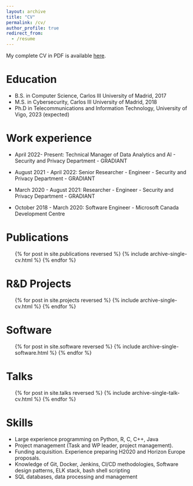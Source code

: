 ```yaml
---
layout: archive
title: "CV"
permalink: /cv/
author_profile: true
redirect_from:
  - /resume
---
```


My complete CV in PDF is available [here](https://inesortega.github.io/files/cv.pdf). 

Education
======
* B.S. in Computer Science, Carlos III University of Madrid, 2017
* M.S. in Cybersecurity, Carlos III University of Madrid, 2018
* Ph.D in Telecommunications and Information Technology, University of Vigo, 2023 (expected)

Work experience
======
* April 2022- Present: Technical Manager of Data Analytics and AI - Security and Privacy Department - GRADIANT

* August 2021 - April 2022: Senior Researcher - Engineer - Security and Privacy Department - GRADIANT

* March 2020 - August 2021: Researcher - Engineer - Security and Privacy Department - GRADIANT

* October 2018 - March 2020: Software Engineer - Microsoft Canada Development Centre 

Publications
======

  <ul>{% for post in site.publications reversed %}
    {% include archive-single-cv.html %}
  {% endfor %}</ul>

R&D Projects
======
  <ul>{% for post in site.projects reversed %}
    {% include archive-single-cv.html %}
  {% endfor %}</ul>

Software
======
  <ul>{% for post in site.software reversed %}
    {% include archive-single-software.html %}
  {% endfor %}</ul>
  
Talks
======
  <ul>{% for post in site.talks reversed %}
    {% include archive-single-talk-cv.html %}
  {% endfor %}</ul>

Skills
======
* Large experience programming on Python, R, C, C++, Java
* Project management (Task and WP leader, project management). 
* Funding acquisition. Experience preparing H2020 and Horizon Europe proposals.
* Knowledge of Git, Docker, Jenkins, CI/CD methodologies, Software design patterns, ELK stack, bash shell scripting
* SQL databases, data processing and management